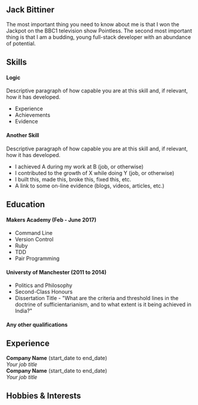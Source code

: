 ## Jack Bittiner

The most important thing you need to know about me is that I won the Jackpot on the BBC1 television show Pointless. The second most important thing is that I am a budding, young full-stack developer with an abundance of potential.

## Skills

#### Logic

Descriptive paragraph of how capable you are at this skill and, if relevant, how it has developed.

- Experience
- Achievements
- Evidence

#### Another Skill

Descriptive paragraph of how capable you are at this skill and, if relevant, how it has developed.

- I achieved A during my work at B (job, or otherwise)
- I contributed to the growth of X while doing Y (job, or otherwise)
- I built this, made this, broke this, fixed this, etc.
- A link to some on-line evidence (blogs, videos, articles, etc.)

## Education

#### Makers Academy (Feb - June 2017)

- Command Line
- Version Control
- Ruby
- TDD
- Pair Programming

#### Universty of Manchester (2011 to 2014)

- Politics and Philosophy
- Second-Class Honours
- Dissertation Title - "What are the criteria and threshold lines in the doctrine of sufficientarianism, and to what extent is it being achieved in India?"

#### Any other qualifications

## Experience

**Company Name** (start_date to end_date)    
*Your job title*  
**Company Name** (start_date to end_date)   
*Your job title*  

## Hobbies & Interests
